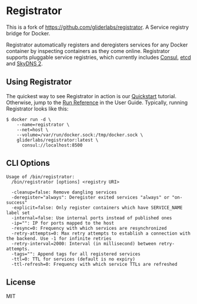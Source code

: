 # Registrator

This is a fork of <https://github.com/gliderlabs/registrator>.
A Service registry bridge for Docker.

Registrator automatically registers and deregisters services for any Docker
container by inspecting containers as they come online. Registrator
supports pluggable service registries, which currently includes
[Consul](http://www.consul.io/), [etcd](https://github.com/coreos/etcd) and
[SkyDNS 2](https://github.com/skynetservices/skydns/).

## Using Registrator

The quickest way to see Registrator in action is our
[Quickstart](docs/user/quickstart.md) tutorial. Otherwise, jump to the [Run
Reference](docs/user/run.m) in the User Guide. Typically, running Registrator
looks like this:

    $ docker run -d \
        --name=registrator \
        --net=host \
        --volume=/var/run/docker.sock:/tmp/docker.sock \
        gliderlabs/registrator:latest \
          consul://localhost:8500

## CLI Options
```
Usage of /bin/registrator:
  /bin/registrator [options] <registry URI>

  -cleanup=false: Remove dangling services
  -deregister="always": Deregister exited services "always" or "on-success"
  -explicit=false: Only register containers which have SERVICE_NAME label set
  -internal=false: Use internal ports instead of published ones
  -ip="": IP for ports mapped to the host
  -resync=0: Frequency with which services are resynchronized
  -retry-attempts=0: Max retry attempts to establish a connection with the backend. Use -1 for infinite retries
  -retry-interval=2000: Interval (in millisecond) between retry-attempts.
  -tags="": Append tags for all registered services
  -ttl=0: TTL for services (default is no expiry)
  -ttl-refresh=0: Frequency with which service TTLs are refreshed
```

## License

MIT
